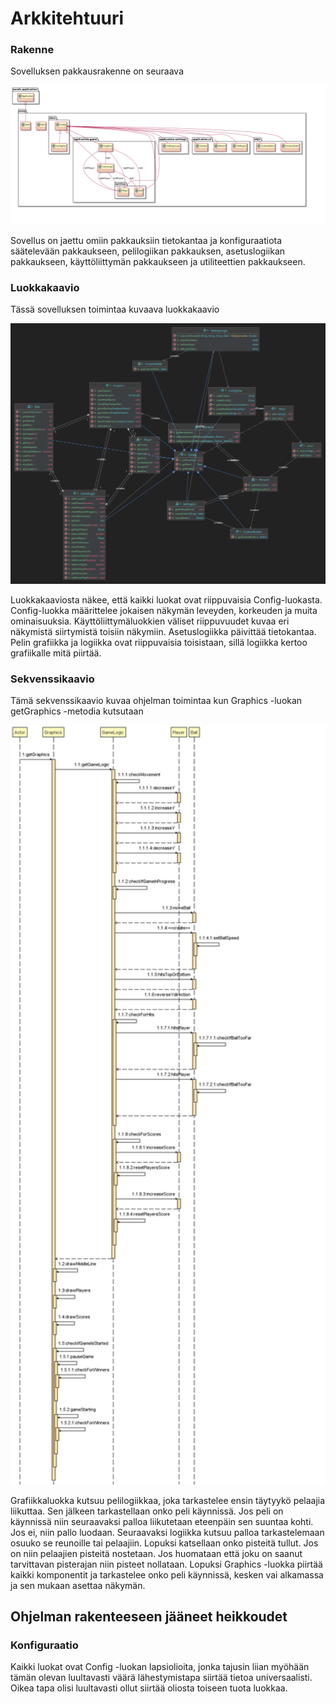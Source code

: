 <h1>Arkkitehtuuri</h2>

### Rakenne

Sovelluksen pakkausrakenne on seuraava

<img src="https://github.com/isakpulkki/ot-harjoitustyo/blob/master/dokumentaatio/images/packages.png" width="600">

Sovellus on jaettu omiin pakkauksiin tietokantaa ja konfiguraatiota säätelevään pakkaukseen, pelilogiikan pakkauksen, asetuslogiikan pakkaukseen, käyttöliittymän pakkaukseen ja utiliteettien pakkaukseen.

### Luokkakaavio
Tässä sovelluksen toimintaa kuvaava luokkakaavio

<img src="https://github.com/isakpulkki/ot-harjoitustyo/blob/5be0e73879f20b9a7a443c59c075d37190eb3dbd/dokumentaatio/images/uml.png" width="600">

Luokkakaaviosta näkee, että kaikki luokat ovat riippuvaisia Config-luokasta. Config-luokka määrittelee jokaisen näkymän leveyden, korkeuden ja muita ominaisuuksia. Käyttöliittymäluokkien väliset riippuvuudet kuvaa eri näkymistä siirtymistä toisiin näkymiin. Asetuslogiikka päivittää tietokantaa. Pelin grafiikka ja logiikka ovat riippuvaisia toisistaan, sillä logiikka kertoo grafiikalle mitä piirtää.

### Sekvenssikaavio

Tämä sekvenssikaavio kuvaa ohjelman toimintaa kun Graphics -luokan getGraphics -metodia kutsutaan

<img src="https://github.com/isakpulkki/ot-harjoitustyo/blob/master/dokumentaatio/images/sequencediagram.png" width="600">

Grafiikkaluokka kutsuu pelilogiikkaa, joka tarkastelee ensin täytyykö pelaajia liikuttaa. Sen jälkeen tarkastellaan onko peli käynnissä. Jos peli on käynnissä niin seuraavaksi palloa liikutetaan eteenpäin sen suuntaa kohti. Jos ei, niin pallo luodaan. Seuraavaksi logiikka kutsuu palloa tarkastelemaan osuuko se reunoille tai pelaajiin. Lopuksi katsellaan onko pisteitä tullut. Jos on niin pelaajien pisteitä nostetaan. Jos huomataan että joku on saanut tarvittavan pisterajan niin pisteet nollataan. Lopuksi Graphics -luokka piirtää kaikki komponentit ja tarkastelee onko peli käynnissä, kesken vai alkamassa ja sen mukaan asettaa näkymän.

## Ohjelman rakenteeseen jääneet heikkoudet

### Konfiguraatio

Kaikki luokat ovat Config -luokan lapsiolioita, jonka tajusin liian myöhään tämän olevan luultavasti väärä lähestymistapa siirtää tietoa universaalisti. Oikea tapa olisi luultavasti ollut siirtää oliosta toiseen tuota luokkaa.
